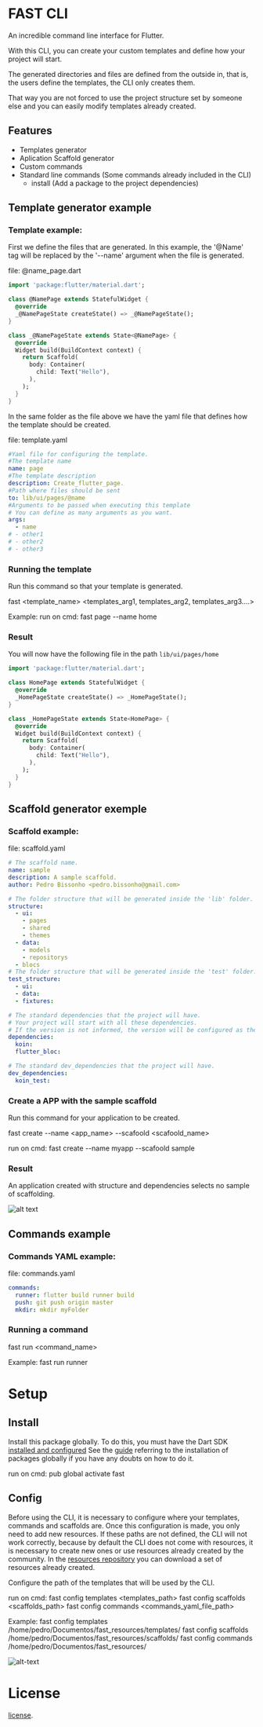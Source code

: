 # FAST CLI

An incredible command line interface for Flutter.

With this CLI, you can create your custom templates and define how your project will start.

The generated directories and files are defined from the outside in, that is, the users define the templates, the CLI only creates them.

That way you are not forced to use the project structure set by someone else and you can easily modify templates already created.

## Features
- Templates generator
- Aplication Scaffold generator
- Custom commands
- Standard line commands (Some commands already included in the CLI)
    - install (Add a package to the project dependencies)


## Template generator example

### Template example:

First we define the files that are generated.
In this example, the '@Name' tag will be replaced by the '--name' argument when the file is generated.

file: @name_page.dart
```dart
import 'package:flutter/material.dart';

class @NamePage extends StatefulWidget {
  @override
  _@NamePageState createState() => _@NamePageState();
}

class _@NamePageState extends State<@NamePage> {
  @override
  Widget build(BuildContext context) {
    return Scaffold(
      body: Container(
        child: Text("Hello"),
      ),
    );
  }
}
```
In the same folder as the file above we have the yaml file that defines how the template should be created.

file: template.yaml
```yaml
#Yaml file for configuring the template.
#The template name
name: page
#The template description
description: Create_flutter_page.
#Path where files should be sent
to: lib/ui/pages/@name
#Arguments to be passed when executing this template
# You can define as many arguments as you want.
args:
  - name
# - other1
# - other2
# - other3
```

### Running the template

Run this command so that your template is generated.

fast <template_name>  <templates_arg1, templates_arg2, templates_arg3....>

Example:
run on cmd:
fast page --name home

### Result 

You will now have the following file in the path `lib/ui/pages/home`

```dart
import 'package:flutter/material.dart';

class HomePage extends StatefulWidget {
  @override
  _HomePageState createState() => _HomePageState();
}

class _HomePageState extends State<HomePage> {
  @override
  Widget build(BuildContext context) {
    return Scaffold(
      body: Container(
        child: Text("Hello"),
      ),
    );
  }
}
```

## Scaffold generator exemple

### Scaffold example:

file: scaffold.yaml
```yaml
# The scaffold name.
name: sample
description: A sample scaffold.
author: Pedro Bissonho <pedro.bissonho@gmail.com>

# The folder structure that will be generated inside the 'lib' folder.
structure:
  - ui:
    - pages
    - shared 
    - themes
  - data:
    - models
    - repositorys
  - blocs
# The folder structure that will be generated inside the 'test' folder.
test_structure:
  - ui:
  - data:
  - fixtures:

# The standard dependencies that the project will have.
# Your project will start with all these dependencies.
# If the version is not informed, the version will be configured as the last version available in Dart Pub.
dependencies: 
  koin: 
  flutter_bloc: 

# The standard dev_dependencies that the project will have.
dev_dependencies:
  koin_test:  
```

### Create a APP with the sample scaffold

Run this command for your application to be created.

fast create --name <app_name> --scafoold <scafoold_name> 

run on cmd:
fast create --name myapp --scafoold sample

### Result 

An application created with structure and dependencies selects no sample of scaffolding.

![alt text](scaffold.png)

## Commands example 

### Commands YAML example:

file: commands.yaml
```yaml
commands:
  runner: flutter build runner build
  push: git push origin master
  mkdir: mkdir myFolder
```

### Running a command

fast run <command_name>

Example:
fast run runner


# Setup

## Install

Install this package globally. To do this, you must have the Dart SDK [installed and configured](https://dart.dev/get-dart) 
See the [guide](https://dart.dev/tools/pub/cmd/pub-global) referring to the installation of packages globally if you have any doubts on how to do it.

run on cmd: 
pub global activate fast

## Config

Before using the CLI, it is necessary to configure where your templates, commands and scaffolds are. Once this configuration is made, you only need to add new resources.
If these paths are not defined, the CLI will not work correctly, because by default the CLI does not come with resources, it is necessary to create new ones or use resources already created by the community.
In the [resources repository](https://github.com/pbissonho/fast) you can download a set of resources already created.

Configure the path of the templates that will be used by the CLI.

run on cmd: 
fast config templates <templates_path>
fast config scaffolds <scaffolds_path>
fast config commands <commands_yaml_file_path>

Example: 
fast config templates /home/pedro/Documentos/fast_resources/templates/
fast config scaffolds /home/pedro/Documentos/fast_resources/scaffolds/
fast config commands /home/pedro/Documentos/fast_resources/

![alt-text](resources.gif)

# License

[license](https://github.com/dart-lang/stagehand/blob/master/LICENSE).